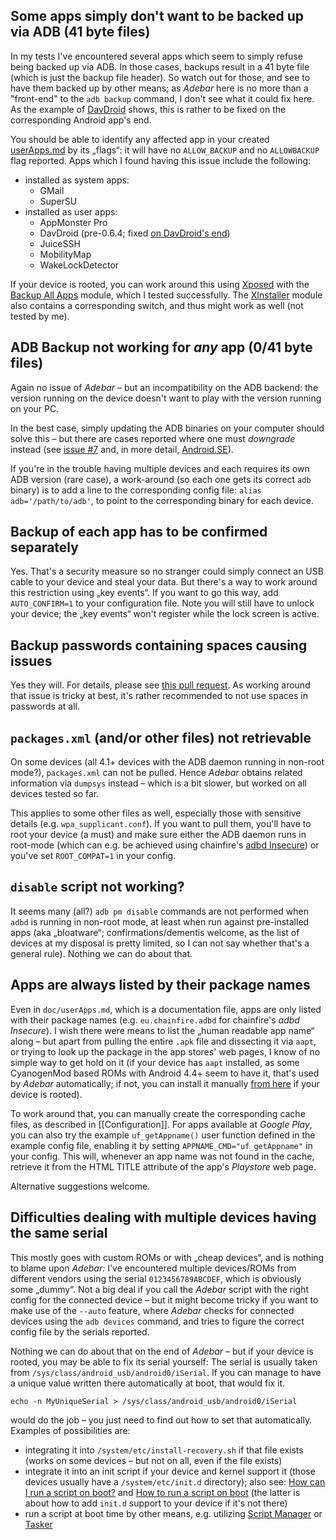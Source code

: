 ## Some apps simply don't want to be backed up via ADB (41 byte files)
In my tests I've encountered several apps which seem to simply refuse being
backed up via ADB. In those cases, backups result in a 41 byte file (which is
just the backup file header). So watch out for those, and see to have them
backed up by other means; as *Adebar* here is no more than a "front-end" to the
`adb backup` command, I don't see what it could fix here. As the example of
[DavDroid](https://github.com/rfc2822/davdroid) shows, this is rather to be
fixed on the corresponding Android app's end.

You should be able to identify any affected app in your created
[userApps.md](https://github.com/IzzySoft/Adebar/wiki/example-userApps.md) by
its „flags“: it will have no `ALLOW_BACKUP` and no `ALLOWBACKUP` flag reported.
Apps which I found having this issue include the following:

* installed as system apps:
    - GMail
    - SuperSU
* installed as user apps:
    - AppMonster Pro
    - DavDroid (pre-0.6.4; fixed [on DavDroid's end](https://github.com/rfc2822/davdroid/releases/tag/v0.6.4))
    - JuiceSSH
    - MobilityMap
    - WakeLockDetector

If your device is rooted, you can work around this using [Xposed](http://repo.xposed.info/module/de.robv.android.xposed.installer)
with the [Backup All Apps](http://repo.xposed.info/module/com.pyler.backupallapps)
module, which I tested successfully. The [XInstaller](http://repo.xposed.info/module/com.pyler.xinstaller)
module also contains a corresponding switch, and thus might work as well (not
tested by me).


## ADB Backup not working for *any* app (0/41 byte files)
Again no issue of *Adebar* – but an incompatibility on the ADB backend: the
version running on the device doesn't want to play with the version running
on your PC.

In the best case, simply updating the ADB binaries on your computer should solve
this – but there are cases reported where one must *downgrade* instead (see
[issue #7](https://github.com/IzzySoft/Adebar/issues/7#issuecomment-161903472) and,
in more detail, [Android.SE](http://android.stackexchange.com/q/83080/16575)).

If you're in the trouble having multiple devices and each requires its own ADB
version (rare case), a work-around (so each one gets its correct `adb` binary)
is to add a line to the corresponding config file: `alias adb='/path/to/adb'`,
to point to the corresponding binary for each device.


## Backup of each app has to be confirmed separately
Yes. That's a security measure so no stranger could simply connect an USB cable
to your device and steal your data. But there's a way to work around this
restriction using „key events“. If you want to go this way, add
`AUTO_CONFIRM=1` to your configuration file. Note you will still have to
unlock your device; the „key events“ won't register while the lock screen is
active.


## Backup passwords containing spaces causing issues
Yes they will. For details, please see [this pull request](https://github.com/IzzySoft/Adebar/pull/12).
As working around that issue is tricky at best, it's rather recommended to not
use spaces in passwords at all.


## `packages.xml` (and/or other files) not retrievable
On some devices (all 4.1+ devices with the ADB daemon running in non-root mode?),
`packages.xml` can not be pulled. Hence *Adebar* obtains related information via
`dumpsys` instead – which is a bit slower, but worked on all devices tested so far.

This applies to some other files as well, especially those with sensitive details
(e.g. `wpa_supplicant.conf`). If you want to pull them, you'll have to root your
device (a must) and make sure either the ADB daemon runs in root-mode (which can
e.g. be achieved using chainfire's [adbd Insecure](http://play.google.com/store/apps/details?id=eu.chainfire.adbd))
or you've set `ROOT_COMPAT=1` in your config.



## `disable` script not working?
It seems many (all?) `adb pm disable` commands are not performed when `adbd` is
running in non-root mode, at least when run against pre-installed apps (aka
„bloatware“; confirmations/dementis welcome, as the list of devices at my
disposal is pretty limited, so I can not say whether that's a general rule).
Nothing we can do about that.


## Apps are always listed by their package names
Even in `doc/userApps.md`, which is a documentation file, apps are only listed
with their package names (e.g. `eu.chainfire.adbd` for chainfire's *adbd Insecure*).
I wish there were means to list the „human readable app name“ along – but apart
from pulling the entire `.apk` file and dissecting it via `aapt`, or trying to
look up the package in the app stores' web pages, I know of no simple way to get
hold on it (if your device has `aapt` installed, as some CyanogenMod based ROMs
with Android 4.4+ seem to have it, that's used by *Adebar* automatically; if not,
you can install it manually [from here][1] if your device is rooted).

To work around that, you can manually create the corresponding cache files, as
described in [[Configuration]]. For apps available at *Google Play*, you can
also try the example `uf_getAppname()` user function defined in the example
config file, enabling it by setting `APPNAME_CMD="uf_getAppname"` in your config.
This will, whenever an app name was not found in the cache, retrieve it from the
HTML TITLE attribute of the app's *Playstore* web page.

Alternative suggestions welcome.


## Difficulties dealing with multiple devices having the same serial
This mostly goes with custom ROMs or with „cheap devices“, and is nothing to
blame upon *Adebar:* I've encountered multiple devices/ROMs from different
vendors using the serial `0123456789ABCDEF`, which is obviously some „dummy“.
Not a big deal if you call the *Adebar* script with the right config for the
connected device – but it might become tricky if you want to make use of the
`--auto` feature, where *Adebar* checks for connected devices using the `adb
devices` command, and tries to figure the correct config file by the serials
reported.

Nothing we can do about that on the end of *Adebar* – but if your device is
rooted, you may be able to fix its serial yourself: The serial is usually taken
from `/sys/class/android_usb/android0/iSerial`. If you can manage to have a
unique value written there automatically at boot, that would fix it.

    echo -n MyUniqueSerial > /sys/class/android_usb/android0/iSerial

would do the job – you just need to find out how to set that automatically.
Examples of possibilities are:

* integrating it into `/system/etc/install-recovery.sh` if that file exists
  (works on some devices – but not on all, even if the file exists)
* integrate it into an init script if your device and kernel support it
  (those devices usually have a `/system/etc/init.d` directory); also see:
  [How can I run a script on boot?](http://android.stackexchange.com/q/6558/16575)
  and [How to run a script on boot](http://android.stackexchange.com/a/115595/16575)
  (the latter is about how to add `init.d` support to your device if it's not there)
* run a script at boot time by other means, e.g. utilizing [Script
  Manager](https://play.google.com/store/apps/details?id=os.tools.scriptmanager)
  or [Tasker](https://play.google.com/store/apps/details?id=net.dinglisch.android.taskerm)


[1]: http://android.izzysoft.de/downloads "IzzyOnDroid: Android Downloads"
